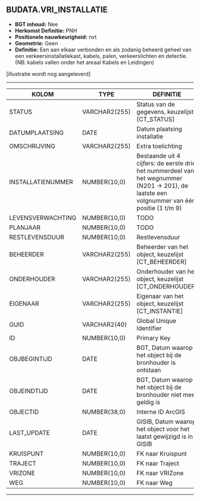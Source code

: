 ﻿## BUDATA.VRI_INSTALLATIE


* __BGT inhoud:__ Nee
* __Herkomst Definitie:__ PNH
* __Positionele nauwkeurigheid:__ nvt
* __Geometrie:__ Geen
* __Definitie:__ Een aan elkaar verbonden en als zodanig beheerd geheel van een verkeersinstallatiekast, kabels, palen, verkeerslichten en detectie. (NB: kabels vallen onder het areaal Kabels en Leidingen)

[illustratie wordt nog aangeleverd]

***

|KOLOM                               |TYPE              |DEFINITIE|
|------                              |----              |-----    |
|STATUS                              |VARCHAR2(255)     |Status van de gegevens, keuzelijst [CT_STATUS]|
|DATUMPLAATSING                      |DATE              |Datum plaatsing installatie|
|OMSCHRIJVING                        |VARCHAR2(255)     |Extra toelichting|
|INSTALLATIENUMMER                   |NUMBER(10,0)      |Bestaande uit 4 cijfers: de eerste drie het nummerdeel van het wegnummer (N201 -> 201), de laatste een volgnummer van één positie (1 t/m 9)|
|LEVENSVERWACHTING                   |NUMBER(10,0)      |TODO|
|PLANJAAR                            |NUMBER(10,0)      |TODO|
|RESTLEVENSDUUR                      |NUMBER(10,0)      |Restlevensduur|
|BEHEERDER                           |VARCHAR2(255)     |Beheerder van het object, keuzelijst [CT_BEHEERDER]|
|ONDERHOUDER                         |VARCHAR2(255)     |Onderhouder van het object, keuzelijst [CT_ONDERHOUDER]|
|EIGENAAR                            |VARCHAR2(255)     |Eigenaar van het object, keuzelijst [CT_INSTANTIE]|
|GUID                                |VARCHAR2(40)      |Global Unique Identifier|
|ID                                  |NUMBER(10,0)      |Primary Key|
|OBJBEGINTIJD                        |DATE              |BGT, Datum waarop het object bij de bronhouder is ontstaan|
|OBJEINDTIJD                         |DATE              |BGT, Datum waarop het object bij de bronhouder niet meer geldig is|
|OBJECTID                            |NUMBER(38,0)      |Interne ID ArcGIS|
|LAST_UPDATE                         |DATE              |GISIB, Datum waarop het object voor het laatst gewijzigd is in GISIB|
|KRUISPUNT                           |NUMBER(10,0)      |FK naar Kruispunt|
|TRAJECT                             |NUMBER(10,0)      |FK naar Traject|
|VRIZONE                             |NUMBER(10,0)      |FK naar VRIZone|
|WEG                                 |NUMBER(10,0)      |FK naar Weg|


***

